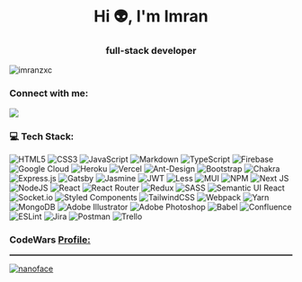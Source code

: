 <h1 align="center">Hi 👽, I'm Imran</h1>
<h3 align="center">full-stack developer</h3>
<p align="left"> <img src="https://komarev.com/ghpvc/?username=imranzxc&label=Profile%20views&color=f50a0a&style=flat" alt="imranzxc" /> </p>

<h3 align="left">Connect with me:</h3>
<p align="left">
<a href="https://t.me/nanoface"><img src="https://img.shields.io/badge/Telegram-2CA5E0?style=for-the-badge&logo=telegram&logoColor=white" /></a>
</p>

<h3 align="left">💻 Tech Stack:</h3>

![HTML5](https://img.shields.io/badge/html5-%23E34F26.svg?style=flat&logo=html5&logoColor=white) ![CSS3](https://img.shields.io/badge/css3-%231572B6.svg?style=flat&logo=css3&logoColor=white) ![JavaScript](https://img.shields.io/badge/javascript-%23323330.svg?style=flat&logo=javascript&logoColor=%23F7DF1E) ![Markdown](https://img.shields.io/badge/markdown-%23000000.svg?style=flat&logo=markdown&logoColor=white) ![TypeScript](https://img.shields.io/badge/typescript-%23007ACC.svg?style=flat&logo=typescript&logoColor=white) ![Firebase](https://img.shields.io/badge/firebase-%23039BE5.svg?style=flat&logo=firebase) ![Google Cloud](https://img.shields.io/badge/Google%20Cloud-%234285F4.svg?style=flat&logo=google-cloud&logoColor=white) ![Heroku](https://img.shields.io/badge/heroku-%23430098.svg?style=flat&logo=heroku&logoColor=white) ![Vercel](https://img.shields.io/badge/vercel-%23000000.svg?style=flat&logo=vercel&logoColor=white) ![Ant-Design](https://img.shields.io/badge/-AntDesign-%230170FE?style=flat&logo=ant-design&logoColor=white) ![Bootstrap](https://img.shields.io/badge/bootstrap-%23563D7C.svg?style=flat&logo=bootstrap&logoColor=white) ![Chakra](https://img.shields.io/badge/chakra-%234ED1C5.svg?style=flat&logo=chakraui&logoColor=white) ![Express.js](https://img.shields.io/badge/express.js-%23404d59.svg?style=flat&logo=express&logoColor=%2361DAFB) ![Gatsby](https://img.shields.io/badge/Gatsby-%23663399.svg?style=flat&logo=gatsby&logoColor=white) ![Jasmine](https://img.shields.io/badge/jasmine-%238A4182.svg?style=flat&logo=jasmine&logoColor=white) ![JWT](https://img.shields.io/badge/JWT-black?style=flat&logo=JSON%20web%20tokens) ![Less](https://img.shields.io/badge/less-2B4C80?style=flat&logo=less&logoColor=white) ![MUI](https://img.shields.io/badge/MUI-%230081CB.svg?style=flat&logo=material-ui&logoColor=white) ![NPM](https://img.shields.io/badge/NPM-%23000000.svg?style=flat&logo=npm&logoColor=white) ![Next JS](https://img.shields.io/badge/Next-black?style=flat&logo=next.js&logoColor=white) ![NodeJS](https://img.shields.io/badge/node.js-6DA55F?style=flat&logo=node.js&logoColor=white) ![React](https://img.shields.io/badge/react-%2320232a.svg?style=flat&logo=react&logoColor=%2361DAFB) ![React Router](https://img.shields.io/badge/React_Router-CA4245?style=flat&logo=react-router&logoColor=white) ![Redux](https://img.shields.io/badge/redux-%23593d88.svg?style=flat&logo=redux&logoColor=white) ![SASS](https://img.shields.io/badge/SASS-hotpink.svg?style=flat&logo=SASS&logoColor=white) ![Semantic UI React](https://img.shields.io/badge/Semantic%20UI%20React-%2335BDB2.svg?style=flat&logo=SemanticUIReact&logoColor=white) ![Socket.io](https://img.shields.io/badge/Socket.io-black?style=flat&logo=socket.io&badgeColor=010101) ![Styled Components](https://img.shields.io/badge/styled--components-DB7093?style=flat&logo=styled-components&logoColor=white) ![TailwindCSS](https://img.shields.io/badge/tailwindcss-%2338B2AC.svg?style=flat&logo=tailwind-css&logoColor=white) ![Webpack](https://img.shields.io/badge/webpack-%238DD6F9.svg?style=flat&logo=webpack&logoColor=black) ![Yarn](https://img.shields.io/badge/yarn-%232C8EBB.svg?style=flat&logo=yarn&logoColor=white) ![MongoDB](https://img.shields.io/badge/MongoDB-%234ea94b.svg?style=flat&logo=mongodb&logoColor=white) ![Adobe Illustrator](https://img.shields.io/badge/adobeillustrator-%23FF9A00.svg?style=flat&logo=adobeillustrator&logoColor=white) ![Adobe Photoshop](https://img.shields.io/badge/adobephotoshop-%2331A8FF.svg?style=flat&logo=adobephotoshop&logoColor=white) ![Babel](https://img.shields.io/badge/Babel-F9DC3e?style=flat&logo=babel&logoColor=black) ![Confluence](https://img.shields.io/badge/confluence-%23172BF4.svg?style=flat&logo=confluence&logoColor=white) ![ESLint](https://img.shields.io/badge/ESLint-4B3263?style=flat&logo=eslint&logoColor=white) ![Jira](https://img.shields.io/badge/jira-%230A0FFF.svg?style=flat&logo=jira&logoColor=white) ![Postman](https://img.shields.io/badge/Postman-FF6C37?style=flat&logo=postman&logoColor=white) ![Trello](https://img.shields.io/badge/Trello-%23026AA7.svg?style=flat&logo=Trello&logoColor=white)



<h3 align="left">CodeWars <a href="https://www.codewars.com/users/nanoface">Profile:</h3>
<hr style="border:0.5px solid gray">
<p><img align="center" src="https://www.codewars.com/users/nanoface/badges/large" alt="nanoface"/></p>
  
  



  
  
  
  
  



